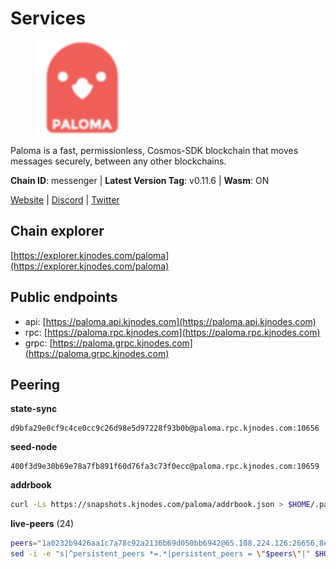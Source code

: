 # Services

<figure><img src="https://raw.githubusercontent.com/kj89/cosmos-images/main/logos/paloma.png" width="150" alt=""><figcaption></figcaption></figure>

Paloma is a fast, permissionless, Cosmos-SDK blockchain that  moves messages securely, between any other blockchains.

**Chain ID**: messenger | **Latest Version Tag**: v0.11.6 | **Wasm**: ON

[Website](https://www.palomachain.com) | [Discord](https://discord.gg/tKVFpfdSw4) | [Twitter](https://twitter.com/paloma_chain)




## Chain explorer
[https://explorer.kjnodes.com/paloma](https://explorer.kjnodes.com/paloma)

## Public endpoints

* api: [https://paloma.api.kjnodes.com](https://paloma.api.kjnodes.com)
* rpc: [https://paloma.rpc.kjnodes.com](https://paloma.rpc.kjnodes.com)
* grpc: [https://paloma.grpc.kjnodes.com](https://paloma.grpc.kjnodes.com)

## Peering

**state-sync**

```text
d9bfa29e0cf9c4ce0cc9c26d98e5d97228f93b0b@paloma.rpc.kjnodes.com:10656
```

**seed-node**

```text
400f3d9e30b69e78a7fb891f60d76fa3c73f0ecc@paloma.rpc.kjnodes.com:10659
```

**addrbook**
```bash
curl -Ls https://snapshots.kjnodes.com/paloma/addrbook.json > $HOME/.paloma/config/addrbook.json
```

**live-peers** (24)
```bash
peers="1a0232b9426aa1c7a78c92a2136b69d050bb6942@65.108.224.126:26656,8ed8cddfac504d986a2c6545def0e57b2c6aa5db@65.109.106.172:38656,15f4b11b50810b5046679a12b494e42a2c9034fd@65.109.30.12:26656,317141e329bc214a76ba92201f6818574ebe5323@135.181.114.98:36656,471a09da6fafb67bff3aa1f01e00fd1830e53262@136.243.94.138:26656,dfa0d66a3713bf6b49bc509a2a4fc75bee042a30@23.88.77.188:20009,b3ba407aef9e18e16e8e9a3b523a1b026dabeab3@84.46.248.174:26656,b244dfc19293103040d4bdad359534d0990a9070@45.140.185.181:26656,124cbe860f1eaa8084444587928db17c78ebd8f3@34.147.54.231:26656,8af8dfa817359036f55f6793b0ed4bcce8884027@85.14.245.70:26656,d9bfa29e0cf9c4ce0cc9c26d98e5d97228f93b0b@65.109.88.38:10656,22e7a98b54070bee0f504305d9ed0fb7a2b24ab6@34.221.60.207:26656,b92c94f00b46500a5ff8920acd438c0873c2f9da@50.116.13.101:26656,41a47bae18f81c1f626e4b238221b77e274424d7@144.126.158.0:26656,16f0d09580054101394ea08bbb48b1ad5bb91a27@95.214.52.144:10656,5321570794c61a8285505812cb7ebd6308a86583@65.109.113.253:26656,60066422d3b70fbf7571012b267dc2cccd9603d5@149.102.156.223:26656,7eae755c119f538e0dc99f3c37289de628bc9526@209.182.239.169:26656,98b54cd6696e616fe966008ebf2bac409e3e0773@65.108.194.44:26656,874ccf9df2e4c678a18a1fb45a1d3bb703f87fa0@65.109.172.249:26656,b41423c8b181c3f2c47df39cca12e7d9bfcfd75e@213.239.215.77:21656,ef1cd7da8319351b51ec930924929d03a5b76dc3@65.108.225.57:26656,08c242d4505c5db223647069fdc0acb6e90079aa@65.109.106.214:26656,9581fadb9a32f2af89d575bb0f2661b9bb216d41@46.4.23.108:26656"
sed -i -e "s|^persistent_peers *=.*|persistent_peers = \"$peers\"|" $HOME/.paloma/config/config.toml
```
